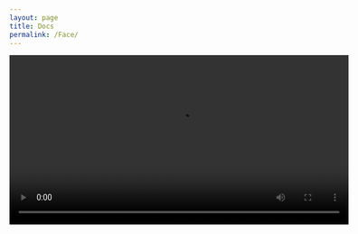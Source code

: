 ```yaml
---
layout: page
title: Docs
permalink: /Face/
---
```


<video width="600" height="300" controls >
      <source src="/inversion_3.mp4" type="video/mp4">
</videos>
